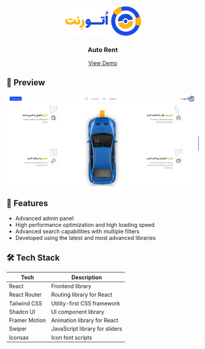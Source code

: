 <div align="center">
  <a href="https://m7a1s.github.io/AutoRent/">
    <img src="./src/assets/icons/Logo.webp" width="200" alt="Auto Rent Logo" />
  </a>
</div>

<h3 align="center">Auto Rent</h3>

<p align="center">
  <a href="https://m7a1s.github.io/AutoRent/" style="margin: 0 10px;">View Demo</a>
</p>

## 📸 Preview
![screenshot](./src/assets/icons/preview.png)

## 🚀 Features

- Advanced admin panel  
- High performance optimization and high loading speed  
- Advanced search capabilities with multiple filters  
- Developed using the latest and most advanced libraries  

## 🛠️ Tech Stack

| Tech          | Description                 |
| ------------- | --------------------------- |
| React         | Frontend library            |
| React Router  | Routing library for React   |
| Tailwind CSS  | Utility-first CSS framework |
| Shadcn UI     | UI component library        |
| Framer Motion | Animation library for React |
| Swiper        | JavaScript library for sliders |
| Iconsax       | Icon font scripts           |
